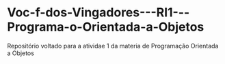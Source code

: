 # Voc-f-dos-Vingadores---RI1---Programa-o-Orientada-a-Objetos
Repositório voltado para a atividae 1 da materia de Programação Orientada a Objetos
